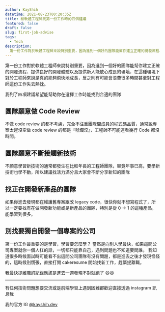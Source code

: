 ```yaml
---
author: KayShih
datetime: 2021-08-23T00:20:35Z
title: 給軟體工程師找第一份工作時的四個建議
featured: false
draft: false
slug: first-job-advise
tags:
  - Tech
description:
  第一份工作對於軟體工程師來說特別重要，因為進到一個好的團隊能幫你建立正確的開發流程、提供良好的開發體驗以及提供新人能放心成長的環境，在這種環境下對於工程師來說是真的能夠飛快地成長，反之則有可能會浪費很多時間甚至對工程師這份工作失去熱忱。
---
```


第一份工作對於軟體工程師來說特別重要，因為進到一個好的團隊能幫你建立正確的開發流程、提供良好的開發體驗以及提供新人能放心成長的環境，在這種環境下對於工程師來說是真的能夠飛快地成長，反之則有可能會浪費很多時間甚至對工程師這份工作失去熱忱。

我列了四項建議希望能幫助你在選擇工作時能找到合適的團隊

## 團隊願意做 Code Review

不做 code review 的都不考慮，完全不注重團隊間成員的程式碼品質，通常說專案太趕沒空做 code review 的都是『唬爛洨』，工程師不可能連看幾行 Code 都沒時間。

## 團隊願意不斷接觸新技術

不願意學習新技術的通常都發生在比較年長的工程師團隊，畢竟年事已高，要學新技術也學不動，所以建議找活力滿分且大家會不斷分享新知的團隊

## 找正在開發新產品的團隊

如果你進去發現都在維護舊專案跟改 legacy code，很快你就不想寫程式了，所以一定要找有在做開發新功能或是新產品的團隊，特別是從 0 → 1 的這種產品，能學習到很多。

## 別找要獨自開發一個專案的公司

第一份工作最重要的是學習，學習要怎麼學？ 當然是向別人學最快，如果這間公司專案就你一個人扛的話，一切都只能靠自己，遇到問題也不知道要問誰。
我知道很多時候面試時可能看不出這間公司團隊有沒有問題，都是進去之後才發現怪怪的，這時候別慌張，直接打開 cakeresume 開始找新工作，趕緊提離職。

我最快提離職的紀錄應該是進去一週發現不對就跑了 😆😆

---

有任何技術問題想要交流或是前端學習上遇到困難都歡迎直接透過 instagram 訊息我

我的官方 IG [@kayshih.dev](https://www.instagram.com/kayshih.dev)